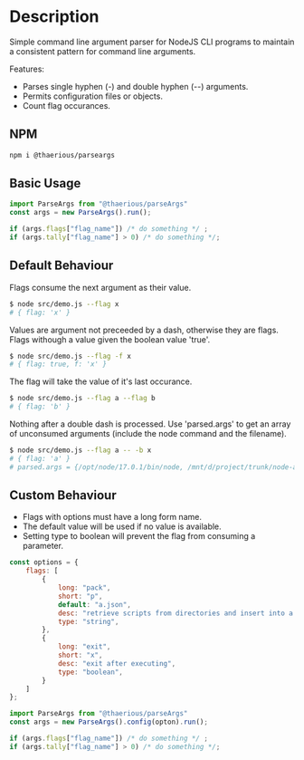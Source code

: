 Description
===========

Simple command line argument parser for NodeJS CLI programs to maintain a consistent pattern for command line arguments.

Features:
* Parses single hyphen (-) and double hyphen (--) arguments.
* Permits configuration files or objects.
* Count flag occurances.

## NPM
``` bash
npm i @thaerious/parseargs
```

## Basic Usage
``` js
import ParseArgs from "@thaerious/parseArgs"
const args = new ParseArgs().run();

if (args.flags["flag_name"]) /* do something */ ;
if (args.tally["flag_name"] > 0) /* do something */;
```

## Default Behaviour
Flags consume the next argument as their value.

``` bash
$ node src/demo.js --flag x
# { flag: 'x' }
```

Values are argument not preceeded by a dash, otherwise they are flags.
Flags withough a value given the boolean value 'true'.
``` bash
$ node src/demo.js --flag -f x
# { flag: true, f: 'x' }
```

The flag will take the value of it's last occurance.
``` bash
$ node src/demo.js --flag a --flag b
# { flag: 'b' }
```

Nothing after a double dash is processed.  Use 'parsed.args' to get an array of
unconsumed arguments (include the node command and the filename).
``` bash
$ node src/demo.js --flag a -- -b x
# { flag: 'a' }
# parsed.args = {/opt/node/17.0.1/bin/node, /mnt/d/project/trunk/node-argument-parser/src/demo.js, -b, x}
```


## Custom Behaviour
* Flags with options must have a long form name.
* The default value will be used if no value is available.
* Setting type to boolean will prevent the flag from consuming a parameter.

``` js
const options = {    
    flags: [
        {
            long: "pack",
            short: "p",
            default: "a.json",
            desc: "retrieve scripts from directories and insert into a game file",
            type: "string",
        },
        {
            long: "exit",
            short: "x",
            desc: "exit after executing",
            type: "boolean",
        }  
    ]
};

import ParseArgs from "@thaerious/parseArgs"
const args = new ParseArgs().config(opton).run();

if (args.flags["flag_name"]) /* do something */ ;
if (args.tally["flag_name"] > 0) /* do something */;

```